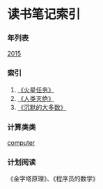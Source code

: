 读书笔记索引
====================

### 年列表
[2015](2015/README2015.md)


### 索引
1. [《火星任务》](rn2016_001.md)
2. [《人类灭绝》](rn2016_002.md)
3. [《沉默的大多数》](rn2016_003.md)


### 计算类类
[computer](computer/README.md)

### 计划阅读

《金字塔原理》、《程序员的数学》
